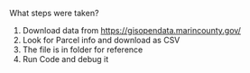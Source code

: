 What steps were taken?

1. Download data from https://gisopendata.marincounty.gov/
2. Look for Parcel info and download as CSV
3. The file is in folder for reference
4. Run Code and debug it

